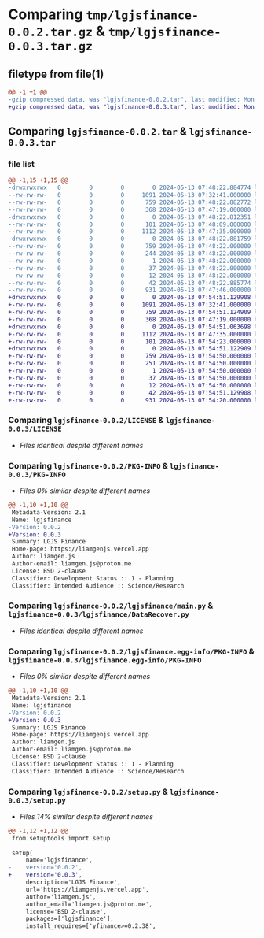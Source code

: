 # Comparing `tmp/lgjsfinance-0.0.2.tar.gz` & `tmp/lgjsfinance-0.0.3.tar.gz`

## filetype from file(1)

```diff
@@ -1 +1 @@
-gzip compressed data, was "lgjsfinance-0.0.2.tar", last modified: Mon May 13 07:48:22 2024, max compression
+gzip compressed data, was "lgjsfinance-0.0.3.tar", last modified: Mon May 13 07:54:51 2024, max compression
```

## Comparing `lgjsfinance-0.0.2.tar` & `lgjsfinance-0.0.3.tar`

### file list

```diff
@@ -1,15 +1,15 @@
-drwxrwxrwx   0        0        0        0 2024-05-13 07:48:22.884774 lgjsfinance-0.0.2/
--rw-rw-rw-   0        0        0     1091 2024-05-13 07:32:41.000000 lgjsfinance-0.0.2/LICENSE
--rw-rw-rw-   0        0        0      759 2024-05-13 07:48:22.882772 lgjsfinance-0.0.2/PKG-INFO
--rw-rw-rw-   0        0        0      368 2024-05-13 07:47:19.000000 lgjsfinance-0.0.2/README.md
-drwxrwxrwx   0        0        0        0 2024-05-13 07:48:22.812351 lgjsfinance-0.0.2/lgjsfinance/
--rw-rw-rw-   0        0        0      101 2024-05-13 07:48:09.000000 lgjsfinance-0.0.2/lgjsfinance/__init__.py
--rw-rw-rw-   0        0        0     1112 2024-05-13 07:47:35.000000 lgjsfinance-0.0.2/lgjsfinance/main.py
-drwxrwxrwx   0        0        0        0 2024-05-13 07:48:22.881759 lgjsfinance-0.0.2/lgjsfinance.egg-info/
--rw-rw-rw-   0        0        0      759 2024-05-13 07:48:22.000000 lgjsfinance-0.0.2/lgjsfinance.egg-info/PKG-INFO
--rw-rw-rw-   0        0        0      244 2024-05-13 07:48:22.000000 lgjsfinance-0.0.2/lgjsfinance.egg-info/SOURCES.txt
--rw-rw-rw-   0        0        0        1 2024-05-13 07:48:22.000000 lgjsfinance-0.0.2/lgjsfinance.egg-info/dependency_links.txt
--rw-rw-rw-   0        0        0       37 2024-05-13 07:48:22.000000 lgjsfinance-0.0.2/lgjsfinance.egg-info/requires.txt
--rw-rw-rw-   0        0        0       12 2024-05-13 07:48:22.000000 lgjsfinance-0.0.2/lgjsfinance.egg-info/top_level.txt
--rw-rw-rw-   0        0        0       42 2024-05-13 07:48:22.885774 lgjsfinance-0.0.2/setup.cfg
--rw-rw-rw-   0        0        0      931 2024-05-13 07:47:46.000000 lgjsfinance-0.0.2/setup.py
+drwxrwxrwx   0        0        0        0 2024-05-13 07:54:51.129908 lgjsfinance-0.0.3/
+-rw-rw-rw-   0        0        0     1091 2024-05-13 07:32:41.000000 lgjsfinance-0.0.3/LICENSE
+-rw-rw-rw-   0        0        0      759 2024-05-13 07:54:51.124909 lgjsfinance-0.0.3/PKG-INFO
+-rw-rw-rw-   0        0        0      368 2024-05-13 07:47:19.000000 lgjsfinance-0.0.3/README.md
+drwxrwxrwx   0        0        0        0 2024-05-13 07:54:51.063698 lgjsfinance-0.0.3/lgjsfinance/
+-rw-rw-rw-   0        0        0     1112 2024-05-13 07:47:35.000000 lgjsfinance-0.0.3/lgjsfinance/DataRecover.py
+-rw-rw-rw-   0        0        0      101 2024-05-13 07:54:23.000000 lgjsfinance-0.0.3/lgjsfinance/__init__.py
+drwxrwxrwx   0        0        0        0 2024-05-13 07:54:51.122909 lgjsfinance-0.0.3/lgjsfinance.egg-info/
+-rw-rw-rw-   0        0        0      759 2024-05-13 07:54:50.000000 lgjsfinance-0.0.3/lgjsfinance.egg-info/PKG-INFO
+-rw-rw-rw-   0        0        0      251 2024-05-13 07:54:50.000000 lgjsfinance-0.0.3/lgjsfinance.egg-info/SOURCES.txt
+-rw-rw-rw-   0        0        0        1 2024-05-13 07:54:50.000000 lgjsfinance-0.0.3/lgjsfinance.egg-info/dependency_links.txt
+-rw-rw-rw-   0        0        0       37 2024-05-13 07:54:50.000000 lgjsfinance-0.0.3/lgjsfinance.egg-info/requires.txt
+-rw-rw-rw-   0        0        0       12 2024-05-13 07:54:50.000000 lgjsfinance-0.0.3/lgjsfinance.egg-info/top_level.txt
+-rw-rw-rw-   0        0        0       42 2024-05-13 07:54:51.129908 lgjsfinance-0.0.3/setup.cfg
+-rw-rw-rw-   0        0        0      931 2024-05-13 07:54:20.000000 lgjsfinance-0.0.3/setup.py
```

### Comparing `lgjsfinance-0.0.2/LICENSE` & `lgjsfinance-0.0.3/LICENSE`

 * *Files identical despite different names*

### Comparing `lgjsfinance-0.0.2/PKG-INFO` & `lgjsfinance-0.0.3/PKG-INFO`

 * *Files 0% similar despite different names*

```diff
@@ -1,10 +1,10 @@
 Metadata-Version: 2.1
 Name: lgjsfinance
-Version: 0.0.2
+Version: 0.0.3
 Summary: LGJS Finance
 Home-page: https://liamgenjs.vercel.app
 Author: liamgen.js
 Author-email: liamgen.js@proton.me
 License: BSD 2-clause
 Classifier: Development Status :: 1 - Planning
 Classifier: Intended Audience :: Science/Research
```

### Comparing `lgjsfinance-0.0.2/lgjsfinance/main.py` & `lgjsfinance-0.0.3/lgjsfinance/DataRecover.py`

 * *Files identical despite different names*

### Comparing `lgjsfinance-0.0.2/lgjsfinance.egg-info/PKG-INFO` & `lgjsfinance-0.0.3/lgjsfinance.egg-info/PKG-INFO`

 * *Files 0% similar despite different names*

```diff
@@ -1,10 +1,10 @@
 Metadata-Version: 2.1
 Name: lgjsfinance
-Version: 0.0.2
+Version: 0.0.3
 Summary: LGJS Finance
 Home-page: https://liamgenjs.vercel.app
 Author: liamgen.js
 Author-email: liamgen.js@proton.me
 License: BSD 2-clause
 Classifier: Development Status :: 1 - Planning
 Classifier: Intended Audience :: Science/Research
```

### Comparing `lgjsfinance-0.0.2/setup.py` & `lgjsfinance-0.0.3/setup.py`

 * *Files 14% similar despite different names*

```diff
@@ -1,12 +1,12 @@
 from setuptools import setup
 
 setup(
     name='lgjsfinance',
-    version='0.0.2',    
+    version='0.0.3',    
     description='LGJS Finance',
     url='https://liamgenjs.vercel.app',
     author='liamgen.js',
     author_email='liamgen.js@proton.me',
     license='BSD 2-clause',
     packages=['lgjsfinance'],
     install_requires=['yfinance>=0.2.38',
```

